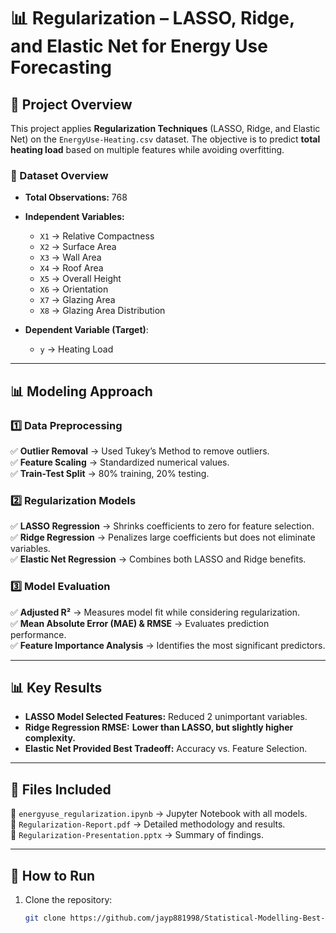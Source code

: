 # 📊 Regularization – LASSO, Ridge, and Elastic Net for Energy Use Forecasting

## 📝 Project Overview
This project applies **Regularization Techniques** (LASSO, Ridge, and Elastic Net) on the `EnergyUse-Heating.csv` dataset. The objective is to predict **total heating load** based on multiple features while avoiding overfitting.

### 📌 Dataset Overview
- **Total Observations:** 768  
- **Independent Variables:**
  - `X1` → Relative Compactness  
  - `X2` → Surface Area  
  - `X3` → Wall Area  
  - `X4` → Roof Area  
  - `X5` → Overall Height  
  - `X6` → Orientation  
  - `X7` → Glazing Area  
  - `X8` → Glazing Area Distribution  

- **Dependent Variable (Target)**:  
  - `y` → Heating Load  

---

## 📊 Modeling Approach
### **1️⃣ Data Preprocessing**
✅ **Outlier Removal** → Used Tukey’s Method to remove outliers.  
✅ **Feature Scaling** → Standardized numerical values.  
✅ **Train-Test Split** → 80% training, 20% testing.  

### **2️⃣ Regularization Models**
✅ **LASSO Regression** → Shrinks coefficients to zero for feature selection.  
✅ **Ridge Regression** → Penalizes large coefficients but does not eliminate variables.  
✅ **Elastic Net Regression** → Combines both LASSO and Ridge benefits.  

### **3️⃣ Model Evaluation**
✅ **Adjusted R²** → Measures model fit while considering regularization.  
✅ **Mean Absolute Error (MAE) & RMSE** → Evaluates prediction performance.  
✅ **Feature Importance Analysis** → Identifies the most significant predictors.  

---

## **📊 Key Results**
- **LASSO Model Selected Features:** Reduced 2 unimportant variables.  
- **Ridge Regression RMSE:** **Lower than LASSO, but slightly higher complexity.**  
- **Elastic Net Provided Best Tradeoff:** Accuracy vs. Feature Selection.  

---

## **📂 Files Included**
📌 `energyuse_regularization.ipynb` → Jupyter Notebook with all models.  
📌 `Regularization-Report.pdf` → Detailed methodology and results.  
📌 `Regularization-Presentation.pptx` → Summary of findings.  

---

## 🚀 **How to Run**
1. Clone the repository:
   ```sh
   git clone https://github.com/jayp881998/Statistical-Modelling-Best-Practices.git
